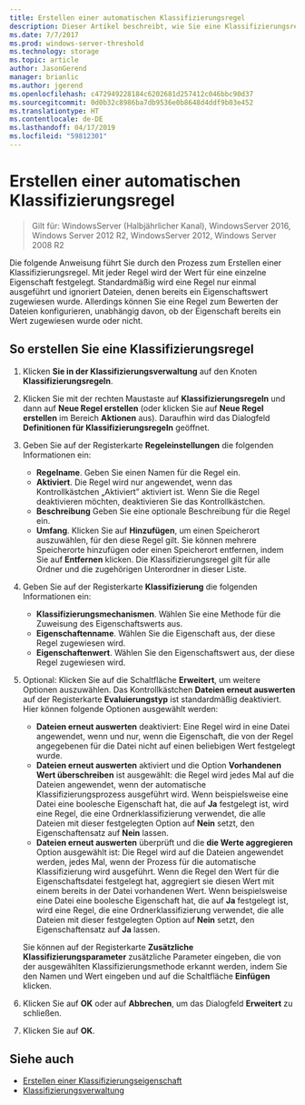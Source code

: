 ```yaml
---
title: Erstellen einer automatischen Klassifizierungsregel
description: Dieser Artikel beschreibt, wie Sie eine Klassifizierungsregel für eine Eigenschaft erstellen.
ms.date: 7/7/2017
ms.prod: windows-server-threshold
ms.technology: storage
ms.topic: article
author: JasonGerend
manager: brianlic
ms.author: jgerend
ms.openlocfilehash: c472949228184c6202681d257412c046bbc90d37
ms.sourcegitcommit: 0d0b32c8986ba7db9536e0b8648d4ddf9b03e452
ms.translationtype: HT
ms.contentlocale: de-DE
ms.lasthandoff: 04/17/2019
ms.locfileid: "59812301"
---
```

# <a name="create-an-automatic-classification-rule"></a>Erstellen einer automatischen Klassifizierungsregel

> Gilt für: WindowsServer (Halbjährlicher Kanal), WindowsServer 2016, Windows Server 2012 R2, WindowsServer 2012, Windows Server 2008 R2

Die folgende Anweisung führt Sie durch den Prozess zum Erstellen einer Klassifizierungsregel. Mit jeder Regel wird der Wert für eine einzelne Eigenschaft festgelegt. Standardmäßig wird eine Regel nur einmal ausgeführt und ignoriert Dateien, denen bereits ein Eigenschaftswert zugewiesen wurde. Allerdings können Sie eine Regel zum Bewerten der Dateien konfigurieren, unabhängig davon, ob der Eigenschaft bereits ein Wert zugewiesen wurde oder nicht.

## <a name="to-create-a-classification-rule"></a>So erstellen Sie eine Klassifizierungsregel

1.  Klicken **Sie in der Klassifizierungsverwaltung** auf den Knoten **Klassifizierungsregeln**.

2.  Klicken Sie mit der rechten Maustaste auf **Klassifizierungsregeln** und dann auf **Neue Regel erstellen** (oder klicken Sie auf **Neue Regel erstellen** im Bereich **Aktionen** aus). Daraufhin wird das Dialogfeld **Definitionen für Klassifizierungsregeln** geöffnet.

3.  Geben Sie auf der Registerkarte **Regeleinstellungen** die folgenden Informationen ein:

    -   **Regelname**. Geben Sie einen Namen für die Regel ein.
    -   **Aktiviert**. Die Regel wird nur angewendet, wenn das Kontrollkästchen „Aktiviert” aktiviert ist. Wenn Sie die Regel deaktivieren möchten, deaktivieren Sie das Kontrollkästchen.
    -   **Beschreibung** Geben Sie eine optionale Beschreibung für die Regel ein.
    -   **Umfang**. Klicken Sie auf **Hinzufügen**, um einen Speicherort auszuwählen, für den diese Regel gilt. Sie können mehrere Speicherorte hinzufügen oder einen Speicherort entfernen, indem Sie auf **Entfernen** klicken. Die Klassifizierungsregel gilt für alle Ordner und die zugehörigen Unterordner in dieser Liste.

4.  Geben Sie auf der Registerkarte **Klassifizierung** die folgenden Informationen ein:

    -   **Klassifizierungsmechanismen**. Wählen Sie eine Methode für die Zuweisung des Eigenschaftswerts aus.
    -   **Eigenschaftenname**. Wählen Sie die Eigenschaft aus, der diese Regel zugewiesen wird.
    -   **Eigenschaftenwert**. Wählen Sie den Eigenschaftswert aus, der diese Regel zugewiesen wird.

5.  Optional: Klicken Sie auf die Schaltfläche **Erweitert**, um weitere Optionen auszuwählen. Das Kontrollkästchen **Dateien erneut auswerten** auf der Registerkarte **Evaluierungstyp** ist standardmäßig deaktiviert. Hier können folgende Optionen ausgewählt werden:

    -   **Dateien erneut auswerten** deaktiviert: Eine Regel wird in eine Datei angewendet, wenn und nur, wenn die Eigenschaft, die von der Regel angegebenen für die Datei nicht auf einen beliebigen Wert festgelegt wurde.
    -   **Dateien erneut auswerten** aktiviert und die Option **Vorhandenen Wert überschreiben** ist ausgewählt: die Regel wird jedes Mal auf die Dateien angewendet, wenn der automatische Klassifizierungsprozess ausgeführt wird. Wenn beispielsweise eine Datei eine boolesche Eigenschaft hat, die auf **Ja** festgelegt ist, wird eine Regel, die eine Ordnerklassifizierung verwendet, die alle Dateien mit dieser festgelegten Option auf **Nein** setzt, den Eigenschaftensatz auf **Nein** lassen.
    -   **Dateien erneut auswerten** überprüft und die **die Werte aggregieren** Option ausgewählt ist: Die Regel wird auf die Dateien angewendet werden, jedes Mal, wenn der Prozess für die automatische Klassifizierung wird ausgeführt. Wenn die Regel den Wert für die Eigenschaftsdatei festgelegt hat, aggregiert sie diesen Wert mit einem bereits in der Datei vorhandenen Wert. Wenn beispielsweise eine Datei eine boolesche Eigenschaft hat, die auf **Ja** festgelegt ist, wird eine Regel, die eine Ordnerklassifizierung verwendet, die alle Dateien mit dieser festgelegten Option auf **Nein** setzt, den Eigenschaftensatz auf **Ja** lassen.

    Sie können auf der Registerkarte **Zusätzliche Klassifizierungsparameter** zusätzliche Parameter eingeben, die von der ausgewählten Klassifizierungsmethode erkannt werden, indem Sie den Namen und Wert eingeben und auf die Schaltfläche **Einfügen** klicken.

6.  Klicken Sie auf **OK** oder auf **Abbrechen**, um das Dialogfeld **Erweitert** zu schließen.

7.  Klicken Sie auf **OK**.

## <a name="see-also"></a>Siehe auch

-   [Erstellen einer Klassifizierungseigenschaft](create-classification-property.md)
-   [Klassifizierungsverwaltung](classification-management.md)